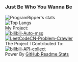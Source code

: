 ### Just Be Who You Wanna Be

![ProgramRipper's  stats](https://github-readme-stats.vercel.app/api?username=ProgramRipper&show_icons=true&count_private=true&theme=dark)
<br>
![Top Langs](https://github-readme-stats.vercel.app/api/top-langs/?username=ProgramRipper&theme=dark)
<br>
My Project:
<br>
[![bilibili-Auto-msg](https://github-readme-stats.vercel.app/api/pin/?username=ProgramRipper&repo=bilibili-Auto-msg&theme=dark)](https://github.com/ProgramRipper/bilibili-Auto-msg)
<br>
[![LeetCodeCN-Problem-Crawler](https://github-readme-stats.vercel.app/api/pin/?username=ProgramRipper&repo=LeetCodeCN-Problem-Crawler&theme=dark)](https://github.com/ProgramRipper/LeetCodeCN-Problem-Crawler)
<br>
The Project I Contributed To:
<br>
[![bilibili-API-collect](https://github-readme-stats.vercel.app/api/pin/?username=ProgramRipper&repo=bilibili-API-collect&theme=dark)](https://github.com/ProgramRipper/bilibili-API-collect)
<br>
Power By [GitHub Readme Stats](https://github.com/anuraghazra/github-readme-stats)
<!--
**ProgramRipper/ProgramRipper** is a ✨ _special_ ✨ repository because its `README.md` (this file) appears on your GitHub profile.

Here are some ideas to get you started:

- 🔭 I’m currently working on: The API of BiliBili, based on Python.
- 🌱 I’m currently learning: Python, C++, Html and JavaScript.
- 🤔 I’m looking for help with: Front-end programming.
- 💬 Ask me about: Whatever you want to ask. I will try my best to answer you.
- 📫 How to reach me: QQ:2892771624 or email:ProgramRipper@foxmail.com
- ⚡ Fun fact: I am a high school student. Is this fun? Hhh...
- Very surprised that you can find this! And THANKS!
-->
